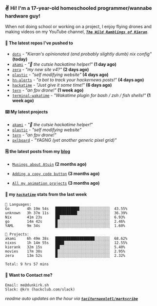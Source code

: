 ### ✌️ Hi! I'm a 17-year-old homeschooled programmer/wannabe hardware guy!

When not doing school or working on a project, I enjoy flying drones and making videos on my YouTube channel, [**_`The Wild Ramblings of Kieran`_**](https://youtube.com/@kieran.rambles).

#### 👷 The latest repos I've pushed to

- [`dots`](https://github.com/taciturnaxolotl/dots) - _"Kieran's opinionated (and probably slightly dumb) nix config"_ **(today)**
- [`akami`](https://github.com/taciturnaxolotl/akami) - _"🌷 the cutsie hackatime helper!"_ **(1 day ago)**
- [`zera`](https://github.com/taciturnaxolotl/zera) - _"my new site v4?"_ **(2 days ago)**
- [`plastic`](https://github.com/taciturnaxolotl/plastic) - _"self modifying website"_ **(4 days ago)**
- [`hn-alerts`](https://github.com/taciturnaxolotl/hn-alerts) - _"a bot to track your hackernews posts!"_ **(4 days ago)**
- [`hackatime`](https://github.com/hackclub/hackatime) - _"Just give it some time!"_ **(6 days ago)**
- [`tern`](https://github.com/taciturnaxolotl/tern) - _"an fpv drone!"_ **(1 week ago)**
- [`terminal-wakatime`](https://github.com/hackclub/terminal-wakatime) - _"Wakatime plugin for bash / zsh / fish shells!"_ **(1 week ago)**

#### ⌨️ My latest projects

- [`akami`](https://github.com/taciturnaxolotl/akami) - _"🌷 the cutsie hackatime helper!"_
- [`plastic`](https://github.com/taciturnaxolotl/plastic) - _"self modifying website"_
- [`tern`](https://github.com/taciturnaxolotl/tern) - _"an fpv drone!"_
- [`pxlboard`](https://github.com/taciturnaxolotl/pxlboard) - _"YAGNG (yet another generic pixel grid)"_

#### 🗒️ the latest posts from my [blog](https://dunkirk.sh)

- [`Musings about Atuin`](https://dunkirk.sh/blog/atuin/) **(2 months ago)**

- [`Adding a copy code button`](https://dunkirk.sh/blog/adding-a-copy-button/) **(3 months ago)**

- [`All my animation projects`](https://dunkirk.sh/blog/my-animations/) **(3 months ago)**



#### 📡 my [_`hackatime`_](https://waka.hackclub.com) stats from the last week

```text
💾 Languages:
Go        4h 19m 54s   ███████████░░░░░░░░░░░░░░  43.55%
unknown   3h 37m 11s   ██████████░░░░░░░░░░░░░░░  36.39%
Nix       41m 23s      ██░░░░░░░░░░░░░░░░░░░░░░░  6.93%
go        14m 42s      █░░░░░░░░░░░░░░░░░░░░░░░░  2.46%
YAML      9m 34s       █░░░░░░░░░░░░░░░░░░░░░░░░  1.60%

💼 Projects:
akami     6h 49m 38s   ██████████████████░░░░░░░  68.62%
nixos     1h 14m 55s   ████░░░░░░░░░░░░░░░░░░░░░  12.55%
kierank   32m 15s      ██░░░░░░░░░░░░░░░░░░░░░░░  5.40%
movies    17m 38s      █░░░░░░░░░░░░░░░░░░░░░░░░  2.95%
zera      13m 52s      █░░░░░░░░░░░░░░░░░░░░░░░░  2.32%

Total: 9 hrs 57 mins
```

#### 📮 Want to Contact me?

```text
Email: me@dunkirk.sh
Slack: @krn (hackclub.com/slack)
```

_readme auto updates on the hour via [**`taciturnaxolotl/markscribe`**](https://github.com/taciturnaxolotl/markscribe)_
